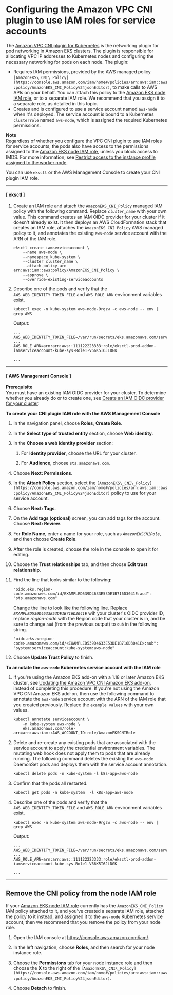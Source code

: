 # Configuring the Amazon VPC CNI plugin to use IAM roles for service accounts<a name="cni-iam-role"></a>

The [Amazon VPC CNI plugin for Kubernetes](https://github.com/aws/amazon-vpc-cni-k8s) is the networking plugin for pod networking in Amazon EKS clusters\. The plugin is responsible for allocating VPC IP addresses to Kubernetes nodes and configuring the necessary networking for pods on each node\. The plugin:
+ Requires IAM permissions, provided by the AWS managed policy `[AmazonEKS\_CNI\_Policy](https://console.aws.amazon.com/iam/home#/policies/arn:aws:iam::aws:policy/AmazonEKS_CNI_Policy%24jsonEditor)`, to make calls to AWS APIs on your behalf\. You can attach this policy to the [Amazon EKS node IAM role](create-node-role.md), or to a separate IAM role\. We recommend that you assign it to a separate role, as detailed in this topic\.
+ Creates and is configured to use a service account named `aws-node` when it's deployed\. The service account is bound to a Kubernetes `clusterrole` named `aws-node`, which is assigned the required Kubernetes permissions\.

**Note**  
Regardless of whether you configure the VPC CNI plugin to use IAM roles for service accounts, the pods also have access to the permissions assigned to the [Amazon EKS node IAM role](create-node-role.md), unless you block access to IMDS\. For more information, see [Restrict access to the instance profile assigned to the worker node](https://aws.github.io/aws-eks-best-practices/security/docs/iam/#restrict-access-to-the-instance-profile-assigned-to-the-worker-node)\.

You can use `eksctl` or the AWS Management Console to create your CNI plugin IAM role\.

------
#### [ eksctl ]

1. Create an IAM role and attach the `AmazonEKS_CNI_Policy` managed IAM policy with the following command\. Replace *`cluster_name`* with your own value\. This command creates an IAM OIDC provider for your cluster if it doesn't already exist\. It then deploys an AWS CloudFormation stack that creates an IAM role, attaches the `AmazonEKS_CNI_Policy` AWS managed policy to it, and annotates the existing `aws-node` service account with the ARN of the IAM role\. 

   ```
   eksctl create iamserviceaccount \
       --name aws-node \
       --namespace kube-system \
       --cluster cluster_name \
       --attach-policy-arn arn:aws:iam::aws:policy/AmazonEKS_CNI_Policy \
       --approve \
       --override-existing-serviceaccounts
   ```

1. Describe one of the pods and verify that the `AWS_WEB_IDENTITY_TOKEN_FILE` and `AWS_ROLE_ARN` environment variables exist\.

   ```
   kubectl exec -n kube-system aws-node-9rgzw -c aws-node -- env | grep AWS
   ```

   Output:

   ```
   ...
   AWS_WEB_IDENTITY_TOKEN_FILE=/var/run/secrets/eks.amazonaws.com/serviceaccount/token
   ...
   AWS_ROLE_ARN=arn:arn:aws::111122223333:role/eksctl-prod-addon-iamserviceaccount-kube-sys-Role1-V66K5I6JLDGK
   
   ...
   ```

------
#### [ AWS Management Console ]

**Prerequisite**  
You must have an existing IAM OIDC provider for your cluster\. To determine whether you already do or to create one, see [Create an IAM OIDC provider for your cluster](enable-iam-roles-for-service-accounts.md)\.<a name="configure-cni-iam-console-create-iam-account"></a>

**To create your CNI plugin IAM role with the AWS Management Console**

1. In the navigation panel, choose **Roles**, **Create Role**\.

1. In the **Select type of trusted entity** section, choose **Web identity**\.

1. In the **Choose a web identity provider** section:

   1. For **Identity provider**, choose the URL for your cluster\.

   1. For **Audience**, choose `sts.amazonaws.com`\.

1. Choose **Next: Permissions**\.

1. In the **Attach Policy** section, select the `[AmazonEKS\_CNI\_Policy](https://console.aws.amazon.com/iam/home#/policies/arn:aws:iam::aws:policy/AmazonEKS_CNI_Policy%24jsonEditor)` policy to use for your service account\.

1. Choose **Next: Tags**\.

1. On the **Add tags \(optional\)** screen, you can add tags for the account\. Choose **Next: Review**\.

1. For **Role Name**, enter a name for your role, such as *`AmazonEKSCNIRole`*, and then choose **Create Role**\.

1. After the role is created, choose the role in the console to open it for editing\.

1. Choose the **Trust relationships** tab, and then choose **Edit trust relationship**\.

1. Find the line that looks similar to the following:

   ```
   "oidc.eks.region-code.amazonaws.com/id/EXAMPLED539D4633E53DE1B716D3041E:aud": "sts.amazonaws.com"
   ```

   Change the line to look like the following line\. Replace *`EXAMPLED539D4633E53DE1B716D3041E`* wih your cluster's OIDC provider ID, replace *region\-code* with the Region code that your cluster is in, and be sure to change `aud` \(from the previous output\) to `sub` in the following string\.

   ```
   "oidc.eks.<region-code>.amazonaws.com/id/<EXAMPLED539D4633E53DE1B716D3041E>:sub": "system:serviceaccount:kube-system:aws-node"
   ```

1. Choose **Update Trust Policy** to finish\.<a name="configure-cni-iam-console-patch-service-account"></a>

**To annotate the `aws-node` Kubernetes service account with the IAM role**

1. If you're using the Amazon EKS add\-on with a 1\.18 or later Amazon EKS cluster, see [Updating the Amazon VPC CNI Amazon EKS add\-on](managing-vpc-cni.md#updating-vpc-cni-eks-add-on), instead of completing this procedure\. If you're not using the Amazon VPC CNI Amazon EKS add\-on, then use the following command to annotate the `aws-node` service account with the ARN of the IAM role that you created previously\. Replace the `example values` with your own values\.

   ```
   kubectl annotate serviceaccount \
       -n kube-system aws-node \
       eks.amazonaws.com/role-arn=arn:aws:iam::AWS_ACCOUNT_ID:role/AmazonEKSCNIRole
   ```

1. Delete and re\-create any existing pods that are associated with the service account to apply the credential environment variables\. The mutating web hook does not apply them to pods that are already running\. The following command deletes the existing the `aws-node` DaemonSet pods and deploys them with the service account annotation\.

   ```
   kubectl delete pods -n kube-system -l k8s-app=aws-node
   ```

1. Confirm that the pods all restarted\.

   ```
   kubectl get pods -n kube-system  -l k8s-app=aws-node
   ```

1. Describe one of the pods and verify that the `AWS_WEB_IDENTITY_TOKEN_FILE` and `AWS_ROLE_ARN` environment variables exist\.

   ```
   kubectl exec -n kube-system aws-node-9rgzw -c aws-node -- env | grep AWS
   ```

   Output:

   ```
   ...
   AWS_WEB_IDENTITY_TOKEN_FILE=/var/run/secrets/eks.amazonaws.com/serviceaccount/token
   ...
   AWS_ROLE_ARN=arn:arn:aws::111122223333:role/eksctl-prod-addon-iamserviceaccount-kube-sys-Role1-V66K5I6JLDGK
   
   ...
   ```

------

## Remove the CNI policy from the node IAM role<a name="remove-cni-policy-node-iam-role"></a>

If your [Amazon EKS node IAM role](create-node-role.md) currently has the `AmazonEKS_CNI_Policy` IAM policy attached to it, and you've created a separate IAM role, attached the policy to it instead, and assigned it to the `aws-node` Kubernetes service account, then we recommend that you remove the policy from your node role\.

1. Open the IAM console at [https://console\.aws\.amazon\.com/iam/](https://console.aws.amazon.com/iam/)\.

1. In the left navigation, choose **Roles**, and then search for your node instance role\.

1. Choose the **Permissions** tab for your node instance role and then choose the **X** to the right of the `[AmazonEKS\_CNI\_Policy](https://console.aws.amazon.com/iam/home#/policies/arn:aws:iam::aws:policy/AmazonEKS_CNI_Policy%24jsonEditor)`\.

1. Choose **Detach** to finish\.